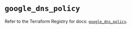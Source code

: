 # `google_dns_policy`

Refer to the Terraform Registry for docs: [`google_dns_policy`](https://registry.terraform.io/providers/hashicorp/google-beta/6.49.2/docs/resources/google_dns_policy).
